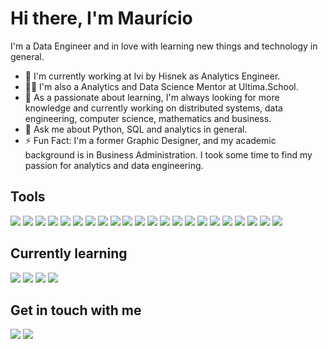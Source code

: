# Hi there, I'm Maurício

I'm a Data Engineer and in love with learning new things and technology in general.

 - 🔭 I'm currently working at Ivi by Hisnek as Analytics Engineer.
 - 👨‍💻 I'm also a Analytics and Data Science Mentor at Ultima.School.
 - 🌱 As a passionate about learning, I'm always looking for more knowledge and currently working on distributed systems, data engineering, computer science, mathematics and business.
 - 💬 Ask me about Python, SQL and analytics in general.
 - ⚡ Fun Fact: I'm a former Graphic Designer, and my academic background is in Business Administration. I took some time to find my passion for analytics and data engineering.

## Tools

![](https://img.shields.io/badge/-Python-3776AB?logo=python&logoColor=white&style=flat)
![](https://img.shields.io/badge/-T--SQL-CC2927?logo=MicrosoftSQLServer&logoColor=white&style=flat)
![](https://img.shields.io/badge/-PowerShell-5391FE?logo=PowerShell&logoColor=white&style=flat)
![](https://img.shields.io/badge/-VS_Code-007ACC?logo=visualstudiocode&logoColor=white&style=flat)
![](https://img.shields.io/badge/-Figma-F24E1E?logo=figma&logoColor=white&style=flat)
![](https://img.shields.io/badge/-Git-F05032?logo=git&logoColor=white&style=flat)
![](https://img.shields.io/badge/-serverless-FD5750?logo=serverless&logoColor=white&style=flat)
![](https://img.shields.io/badge/-Power_BI-F2C811?logo=powerbi&logoColor=white&style=flat)
![](https://img.shields.io/badge/-pandas-150458?logo=pandas&logoColor=white&style=flat)
![](https://img.shields.io/badge/-numpy-013243?logo=numpy&logoColor=white&style=flat)
![](https://img.shields.io/badge/-sklearn-F7931E?logo=scikitlearn&logoColor=white&style=flat)
![](https://img.shields.io/badge/-selenium-43B02A?logo=selenium&logoColor=white&style=flat)
![](https://img.shields.io/badge/-tensorflow-FF6F00?logo=tensorflow&logoColor=white&style=flat)
![](https://img.shields.io/badge/-AWS-232F3E?logo=amazonaws&logoColor=white&style=flat)
![](https://img.shields.io/badge/-Presto-5890FF?logo=Presto&logoColor=white&style=flat)
![](https://img.shields.io/badge/-HTML5-E34F26?logo=html5&logoColor=white&style=flat)
![](https://img.shields.io/badge/-CSS3-1572B6?logo=css3&logoColor=white&style=flat)
![](https://img.shields.io/badge/-DynamoDB-4053D6?logo=amazondynamodb&logoColor=white&style=flat)
![](https://img.shields.io/badge/-DAX-F2C811?style=flat)
![](https://img.shields.io/badge/-Power_Query-53AC56?style=flat)
![](https://img.shields.io/badge/-Google_Data_Studio-4285F4?style=flat)
![](https://img.shields.io/badge/-Bitbucket_Pipelines-0052CC?style=flat)

## Currently learning

![](https://img.shields.io/badge/-Spark-E25A1C?logo=apachespark&logoColor=white&style=flat)
![](https://img.shields.io/badge/-Terraform-7B42BC?logo=terraform&logoColor=white&style=flat)
![](https://img.shields.io/badge/-Airflow-017CEE?logo=apacheairflow&logoColor=white&style=flat)
![](https://img.shields.io/badge/-GithubActions-2088FF?logo=githubactions&logoColor=white&style=flat)

## Get in touch with me

[![](https://img.shields.io/badge/-LinkedIn-0A66C2?logo=linkedin&logoColor=white&style=flat)](https://www.linkedin.com/in/mrcfontes/)
[![](https://img.shields.io/badge/-Gmail-EA4335?logo=gmail&logoColor=white&style=flat)](mailto:fontes.mrc@gmail.com)
